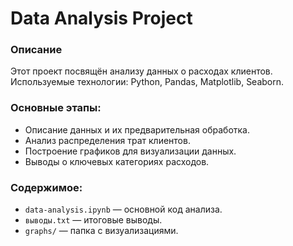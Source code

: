 # Data Analysis Project

### Описание
Этот проект посвящён анализу данных о расходах клиентов. Используемые технологии: Python, Pandas, Matplotlib, Seaborn.

### Основные этапы:
- Описание данных и их предварительная обработка.
- Анализ распределения трат клиентов.
- Построение графиков для визуализации данных.
- Выводы о ключевых категориях расходов.

### Содержимое:
- `data-analysis.ipynb` — основной код анализа.
- `выводы.txt` — итоговые выводы.
- `graphs/` — папка с визуализациями.
